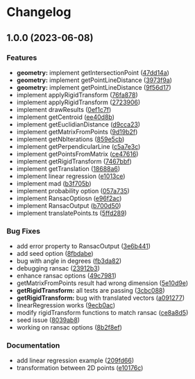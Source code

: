 # Changelog

## 1.0.0 (2023-06-08)


### Features

* **geometry:** implement getIntersectionPoint ([47dd14a](https://github.com/mljs/ransac/commit/47dd14a5bdf7ea5eb783e027bd33bb29b658f600))
* **geometry:** implement getPointLineDistance ([3973f9a](https://github.com/mljs/ransac/commit/3973f9a9f58c9c05e8651bcd2f2e779c9d6561c1))
* **geometry:** implement getPointLineDistance ([9f56d17](https://github.com/mljs/ransac/commit/9f56d17aadf172ca1c2b42266aa204237d25e48e))
* implement applyRigidTransform ([76fa878](https://github.com/mljs/ransac/commit/76fa8789626dc1bb0dc1a1eef8c2a7bbdde348fb))
* implement applyRigidTransform ([2723906](https://github.com/mljs/ransac/commit/272390658eb131199700a7390b0e2142f2318bad))
* implement drawResults ([0ef1c7f](https://github.com/mljs/ransac/commit/0ef1c7f09a9ffdf04bf1c587ce0ccc7439642e98))
* implement getCentroid ([ee40d8b](https://github.com/mljs/ransac/commit/ee40d8b0ad54dd2a5e6f87a4003f133027cd18a2))
* implement getEuclidianDistance ([d9cca23](https://github.com/mljs/ransac/commit/d9cca23f5437f445b96422f81f7820673c926da0))
* implement getMatrixFromPoints ([9d19b2f](https://github.com/mljs/ransac/commit/9d19b2f27a59a2b40de3aac22b3931957a743267))
* implement getNbIterations ([859e5cb](https://github.com/mljs/ransac/commit/859e5cb376b1d3fcae2cec286cfd3086f2d0a7b0))
* implement getPerpendicularLine ([c5a7e3c](https://github.com/mljs/ransac/commit/c5a7e3c8d1a8d71fa0f3a87222a73e0016576b39))
* implement getPointsFromMatrix ([ce47616](https://github.com/mljs/ransac/commit/ce47616b818fb57cf9bba351b324eac9591e51eb))
* implement getRigidTransform ([7467bbf](https://github.com/mljs/ransac/commit/7467bbf237474dbeadc780ceb951d8f870e6c267))
* implement getTranslation ([18688a6](https://github.com/mljs/ransac/commit/18688a62f6a9d6e6a99f12b863022e42e168c179))
* implement linear regression ([e1013ce](https://github.com/mljs/ransac/commit/e1013ce85bf7be5f09463d10c7c16024f1868211))
* implement mad ([b3f705b](https://github.com/mljs/ransac/commit/b3f705bedd6e5865800b25955c1c63f5408c5a8b))
* implement probability option ([057a735](https://github.com/mljs/ransac/commit/057a735fd3fcee610385cdaff2ee0d95e4a0965a))
* implement RansacOptiosn ([e96f2ac](https://github.com/mljs/ransac/commit/e96f2ac2cbf06223f7d57fe6c385834ae871e3a8))
* implement RansacOutput ([b700d50](https://github.com/mljs/ransac/commit/b700d50fec6519da5b838714bcafcbdc56beae4c))
* implement translatePoints.ts ([5ffd289](https://github.com/mljs/ransac/commit/5ffd289c2a93b29e95ea32aa378b6fa1abccbd2c))


### Bug Fixes

* add error property to RansacOutput ([3e6b441](https://github.com/mljs/ransac/commit/3e6b441dd5f1c4c9eb27aba147e8bc79c776d135))
* add seed option ([8fbdabe](https://github.com/mljs/ransac/commit/8fbdabeb89dd4b0ac98bc0abe03ab956563a1b71))
* bug with angle in degrees ([fb3da82](https://github.com/mljs/ransac/commit/fb3da82d8a813f7c55b2d93316e4fcb7f2d9fa79))
* debugging ransac ([23912b3](https://github.com/mljs/ransac/commit/23912b328b9f2f70d97583e1f3de4740512cacfb))
* enhance ransac options ([49c7981](https://github.com/mljs/ransac/commit/49c79812823f3f8910c84fdaf62d83c845f9b7d0))
* getMatrixFromPoints result had wrong dimension ([5e10d9e](https://github.com/mljs/ransac/commit/5e10d9ea6cac1bf28c90d190b1d2b0c9dbaf5f8a))
* **getRigidTransform:** all tests are passing ([3cbc088](https://github.com/mljs/ransac/commit/3cbc088463d7763ecd422226761dd7903517ef7f))
* **getRigidTransform:** bug with translated vectors ([a091277](https://github.com/mljs/ransac/commit/a0912778ba22316890f75c569f78f66ca6c9eb71))
* linearRegression works ([9ecb0ac](https://github.com/mljs/ransac/commit/9ecb0ac8896b3e24763ed88738e7a4c101da7c65))
* modify rigidTransform functions to match ransac ([ce8a8d5](https://github.com/mljs/ransac/commit/ce8a8d5f7f1631f5214ab0b15ea915b1fe3ac123))
* seed issue ([8039ab8](https://github.com/mljs/ransac/commit/8039ab8c5902d46559f26fb8f1f3d7e81d36ccf5))
* working on ransac options ([8b2f8ef](https://github.com/mljs/ransac/commit/8b2f8efe89eab59aad2c73ad68a025f7ccb01753))


### Documentation

* add linear regression example ([209fd66](https://github.com/mljs/ransac/commit/209fd66011fb057879981d2318d419417b69833b))
* transformation between 2D points ([e10176c](https://github.com/mljs/ransac/commit/e10176c388cde05dc5bd4218c7c02eb2877b0f13))
